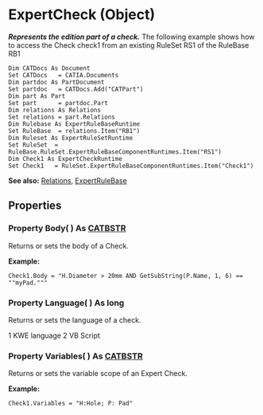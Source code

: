 # ExpertCheck (Object)

**_Represents the edition part of a check._**
The following example shows how to access the Check check1 from an existing RuleSet RS1 of the RuleBase RB1

```VBScript
Dim CATDocs As Document
Set CATDocs   = CATIA.Documents
Dim partdoc As PartDocument
Set partdoc   = CATDocs.Add("CATPart")
Dim part As Part
Set part      = partdoc.Part
Dim relations As Relations
Set relations = part.Relations
Dim Rulebase As ExpertRuleBaseRuntime
Set RuleBase  = relations.Item("RB1")
Dim Ruleset As ExpertRuleSetRuntime
Set RuleSet	 = RuleBase.RuleSet.ExpertRuleBaseComponentRuntimes.Item("RS1")
Dim Check1 As ExpertCheckRuntime
Set Check1	 = RuleSet.ExpertRuleBaseComponentRuntimes.Item("Check1")

```

**See also:**      [Relations](../KnowledgeInterfaces/interface_Relations_18301.md), [ExpertRuleBase](../GenKnowledgeInterfaces/interface_ExpertRuleBase_41078.md)

## Properties

### Property **Body**( ) As [CATBSTR](../System/typedef_CATBSTR_8129.md)

Returns or sets the body of a Check.

**Example:**

```VBScript
Check1.Body = "H.Diameter > 20mm AND GetSubString(P.Name, 1, 6) == ""myPad."""

```

### Property **Language**( ) As long

Returns or sets the language of a check.

1    KWE language 2    VB Script  
### Property **Variables**( ) As [CATBSTR](../System/typedef_CATBSTR_8129.md)

Returns or sets the variable scope of an Expert Check.

**Example:**

```VBScript
Check1.Variables = "H:Hole; P: Pad"

```